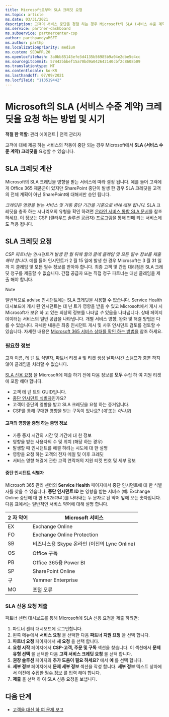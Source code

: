 ```yaml
---
title: Microsoft로부터 SLA 크레딧 요청
ms.topic: article
ms.date: 03/31/2021
description: 고객이 서비스 중단을 경험 하는 경우 Microsoft의 SLA (서비스 수준 계약) 크레딧을 요청 하는 이점, 제한 사항 및 절차를 알아보세요.
ms.service: partner-dashboard
ms.subservice: partnercenter-csp
author: parthpandyaMSFT
ms.author: parthp
ms.localizationpriority: medium
ms.custom: SEOAPR.20
ms.openlocfilehash: 3a0bb85143efe3d4135b56985b9a04e2dbe5e4cc
ms.sourcegitcommit: 57442bbbef15a70bd9a042642140cbf2c8608b09
ms.translationtype: MT
ms.contentlocale: ko-KR
ms.lasthandoff: 07/09/2021
ms.locfileid: "113519442"
---
```

# <a name="how-and-when-to-request-a-service-level-agreement-sla-credit-from-microsoft"></a>Microsoft의 SLA (서비스 수준 계약) 크레딧을 요청 하는 방법 및 시기

**적절 한 역할**: 관리 에이전트 | 전역 관리자

고객에 대해 제공 하는 서비스의 작동이 중단 되는 경우 Microsoft에서 **SLA (서비스 수준 계약) 크레딧을** 요청할 수 있습니다.

## <a name="sla-credit-calculation"></a>SLA 크레딧 계산

Microsoft의 SLA 크레딧을 영향을 받는 서비스에 따라 결정 됩니다. 예를 들어 고객에 게 Office 365 제품군이 있지만 SharePoint 중단이 발생 한 경우 SLA 크레딧을 고객의 전체 계획이 아닌 SharePoint에 대해서만 승인 됩니다.

*크레딧은 영향을 받는 서비스 및 가동 중단 기간을 기준으로 비례 배분 됩니다.* SLA 크레딧을 충족 하는 시나리오의 유형을 확인 하려면 [온라인 서비스 통합 SLA 문서](http://www.microsoftvolumelicensing.com/DocumentSearch.aspx?Mode=3&DocumentTypeId=37)를 참조 하세요. 이 정보는 CSP (클라우드 솔루션 공급자) 프로그램을 통해 판매 되는 서비스에도 적용 됩니다.


## <a name="request-an-sla-credit"></a>SLA 크레딧 요청

*CSP 파트너는 인시던트가 발생 한 월 뒤에 월의 끝에 클레임 및 모든 필수 정보를 제출 해야 합니다.* 예를 들어 인시던트가 2 월 15 일에 발생 한 경우 Microsoft는 3 월 31 일까 지 클레임 및 모든 필수 정보를 받아야 합니다. 최종 고객 및 간접 대리점은 SLA 크레딧 청구를 제출할 수 없습니다. 간접 공급자 또는 직접 청구 파트너는 대신 클레임을 제출 해야 합니다.

> [!NOTE]
> 일반적으로 advise 인시던트에는 SLA 크레딧을 사용할 수 없습니다. Service Health 대시보드에 게시 된 인시던트는 테 넌 트가 영향을 받을 수 있고 Microsoft에서 게시 시 Microsoft가 보유 하 고 있는 최상의 정보를 나타낼 *수* 있음을 나타냅니다. 상태 페이지 데이터는 서비스의 일반 공급을 나타냅니다. 개별 서비스 영향, 완화 및 해결 방법은 다를 수 있습니다. 자세한 내용은 최종 인시던트 게시 및 사후 인시던트 검토를 검토할 수 있습니다. 자세한 내용은 [Microsoft 365 서비스 상태를 확인 하는 방법을](/microsoft-365/enterprise/view-service-health#incidents-and-advisories) 참조 하세요.

### <a name="required-information"></a>필요한 정보

고객 이름, 테 넌 트 식별자, 파트너 티켓 # 및 티켓 생성 날짜/시간 스탬프가 충분 하지 않아 클레임을 처리할 수 없습니다.

[SLA 신용 요청](#submit-sla-credit-request) 을 Microsoft에 제출 하기 전에 다음 정보를 **모두** 수집 하 여 지원 티켓에 포함 해야 합니다.

- 고객 테 넌 트의 GUID입니다.
- [중단 인시던트 식별자](#outage-incident-identifier)인가요?
- 고객이 중단의 영향을 받고 SLA 크레딧을 요청 하는 증거입니다.
- CSP를 통해 구매한 영향을 받는 구독이 있나요? (*예* 또는 *아니요*)

#### <a name="evidence-that-proves-customer-impact"></a>고객의 영향을 증명 하는 증명 정보

- 가동 중지 시간의 시간 및 기간에 대 한 정보
- 영향을 받는 사용자의 수 및 위치 (해당 하는 경우)
- 발생할 때 인시던트를 해결 하려는 시도에 대 한 설명
- 영향을 요청 하는 고객의 전자 메일 및 이후 크레딧
- 서비스 영향 해결에 관한 고객 연락처의 지원 티켓 번호 및 세부 정보


#### <a name="outage-incident-identifier"></a>중단 인시던트 식별자

Microsoft 365 관리 센터의 **Service Health** 페이지에서 중단 인시던트에 대 한 식별자를 찾을 수 있습니다. **중단 인시던트 ID** 는 영향을 받는 서비스 (예: Exchange Online 중단에 대 한 *EX25194* )를 나타내는 두 문자로 된 약어 앞에 오는 숫자입니다. 다음 표에서는 일반적인 서비스 약어에 대해 설명 합니다.

| 2 자 약어 | Microsoft 서비스 |
| ----------------------- | ----------------- |
| EX | Exchange Online |
| FO | Exchange Online Protection |
| SB | 비즈니스용 Skype 온라인 (이전의 Lync Online) |
| OS | Office 구독 |
| PB | Office 365용 Power BI |
| SP | SharePoint Online |
| 구 | Yammer Enterprise |
| MO | 포털 오류 |

### <a name="submit-sla-credit-request"></a>SLA 신용 요청 제출

파트너 센터 대시보드를 통해 Microsoft에 SLA 신용 요청을 제출 하려면:

1. 파트너 센터 대시보드에 로그인합니다.
2. 왼쪽 메뉴에서 **서비스 요청** 을 선택한 다음 **파트너 지원 요청** 을 선택 합니다.
3. **파트너 요청** 페이지에서 **새 요청** 을 선택 합니다.
4. **요청 시작** 페이지에서 **CSP-고객, 주문 및 구독** 섹션을 찾습니다. 이 섹션에서 **문제 유형 선택** 을 선택한 다음 **고객 서비스 크레딧 요청** 을 선택 합니다.
5. **권장 솔루션** 페이지의 **추가 도움이 필요 하세요?** 에서 **예** 를 선택 합니다.
6. **세부 정보** 페이지에서 **문제 세부 정보** 섹션을 작성 합니다. **세부 정보** 텍스트 상자에서 이전에 수집한 [필수 정보](#required-information) 를 입력 해야 합니다.
7. **제출** 을 선택 하 여 SLA 신용 요청을 보냅니다.

## <a name="next-steps"></a>다음 단계

- [고객을 대신 하 여 문제 보고](report-problems-on-behalf-of-a-customer.md)
